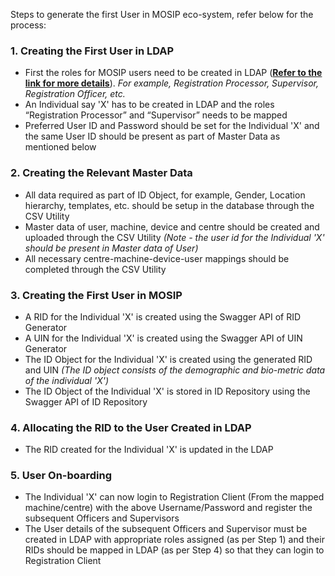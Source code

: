Steps to generate the first User in MOSIP eco-system, refer below for the process:

### 1. Creating the First User in LDAP
* First the roles for MOSIP users need to be created in LDAP ([**Refer to the link for more details**](Getting-Started#65-steps-to-install-and-configuration-ldap)). _For example, Registration Processor, Supervisor, Registration Officer, etc._
* An Individual say 'X' has to be created in LDAP and the roles “Registration Processor” and “Supervisor” needs to be mapped
* Preferred User ID and Password should be set for the Individual 'X' and the same User ID should be present as part of Master Data as mentioned below
 
### 2. Creating the Relevant Master Data
* All data required as part of ID Object, for example, Gender, Location hierarchy, templates, etc. should be setup in the database through the CSV Utility
* Master data of user, machine, device and centre should be created and uploaded through the CSV Utility _(Note - the user id for the Individual 'X' should be present in Master data of _User_)_
* All necessary centre-machine-device-user mappings should be completed through the CSV Utility

### 3. Creating the First User in MOSIP
* A RID for the Individual 'X' is created using the Swagger API of RID Generator
* A UIN for the Individual 'X' is created using the Swagger API of UIN Generator 
* The ID Object for the Individual 'X' is created using the generated RID and UIN _(The ID object consists of the demographic and bio-metric data of the individual 'X')_
* The ID Object of the Individual 'X' is stored in ID Repository using the Swagger API of ID Repository

### 4. Allocating the RID to the User Created in LDAP
* The RID created for the Individual 'X' is updated in the LDAP

### 5. User On-boarding
* The Individual 'X' can now login to Registration Client (From the mapped machine/centre) with the above Username/Password and register the subsequent  Officers and Supervisors
* The User details of the subsequent Officers and Supervisor must be created in LDAP with appropriate roles assigned (as per Step 1) and their RIDs should be mapped in LDAP (as per Step 4) so that they can login to Registration Client